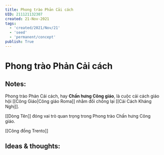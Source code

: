 ```yaml
---
title: Phong trào Phản Cải cách
UID: 211121132307
created: 21-Nov-2021
tags:
  - 'created/2021/Nov/21'
  - 'seed'
  - 'permanent/concept'
publish: True
---
```

# Phong trào Phản Cải cách

## Notes:
Phong trào Phản Cải cách, hay **Chấn hưng Công giáo**, là cuộc cải cách giáo hội [[Công Giáo|Công giáo Roma]] nhằm đối chống lại [[Cải Cách Kháng Nghị]].

[[Dòng Tên]] đóng vai trò quan trọng trong Phong trào Chấn hưng Công giáo.

[[Công đồng Trento]]

## Ideas & thoughts:


